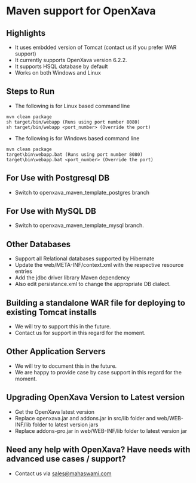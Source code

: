 # Maven support for OpenXava

## Highlights

- It uses embdded version of Tomcat (contact us if you prefer WAR support)
- It currently supports OpenXava version 6.2.2.
- It supports HSQL database by default
- Works on both Windows and Linux

## Steps to Run
- The following is for Linux based command line
```
mvn clean package
sh target/bin/webapp (Runs using port number 8080)
sh target/bin/webapp <port_number> (Override the port)
```
- The following is for Windows based command line
```
mvn clean package
target\bin\webapp.bat (Runs using port number 8080)
target\bin\webapp.bat <port_number> (Override the port)
```


## For Use with Postgresql DB

- Switch to openxava_maven_template_postgres branch

## For Use with MySQL DB

- Switch to openxava_maven_template_mysql branch.

## Other Databases

- Support all Relational databases supported by Hibernate
- Update the web/META-INF/context.xml with the respective resource entries
- Add the jdbc driver library Maven dependency
- Also edit persistance.xml to change the appropriate DB dialect.

## Building a standalone WAR file for deploying to existing Tomcat installs

- We will try to support this in the future.
- Contact us for support in this regard for the moment.

## Other Application Servers

- We will try to document this in the future.
- We are happy to provide case by case support in this regard for the moment.

## Upgrading OpenXava Version to Latest version

- Get the OpenXava latest version
- Replace openxava.jar and addons.jar in src/lib folder and web/WEB-INF/lib folder to latest version jars
- Replace addons-pro.jar in web/WEB-INF/lib folder to latest version jar

## Need any help with OpenXava? Have needs with advanced use cases / support?

- Contact us via sales@mahaswami.com
